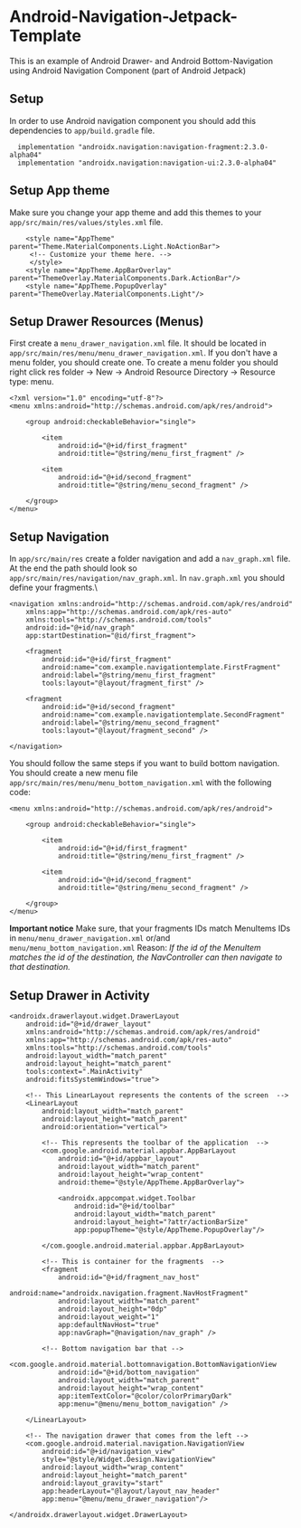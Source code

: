 # Android-Navigation-Jetpack-Template
This is an example of Android Drawer- and Android Bottom-Navigation using Android Navigation Component (part of Android Jetpack)
## Setup
In order to use Android navigation component you should add this dependencies to ```app/build.gradle``` file.
```
  implementation "androidx.navigation:navigation-fragment:2.3.0-alpha04"
  implementation "androidx.navigation:navigation-ui:2.3.0-alpha04"
````
## Setup App theme
Make sure you change your app theme and add this themes to your ``` app/src/main/res/values/styles.xml``` file.
```
    <style name="AppTheme" parent="Theme.MaterialComponents.Light.NoActionBar">
     <!-- Customize your theme here. --> 
     </style>
    <style name="AppTheme.AppBarOverlay" parent="ThemeOverlay.MaterialComponents.Dark.ActionBar"/>
    <style name="AppTheme.PopupOverlay" parent="ThemeOverlay.MaterialComponents.Light"/>
```
## Setup Drawer Resources (Menus)
First create a ```menu_drawer_navigation.xml``` file. It should be located in ```app/src/main/res/menu/menu_drawer_navigation.xml```. If you don't have a menu folder, you should create one. To create a menu folder you should right click res folder -> New -> Android Resource Directory -> Resource type: menu.
```
<?xml version="1.0" encoding="utf-8"?>
<menu xmlns:android="http://schemas.android.com/apk/res/android">

    <group android:checkableBehavior="single">

        <item
            android:id="@+id/first_fragment"
            android:title="@string/menu_first_fragment" />

        <item
            android:id="@+id/second_fragment"
            android:title="@string/menu_second_fragment" />

    </group>
</menu>
```
## Setup Navigation
In ```app/src/main/res``` create a folder navigation and add a ```nav_graph.xml``` file. At the end the path should look so ``` app/src/main/res/navigation/nav_graph.xml```. In ```nav.graph.xml``` you should define your fragments.\

```
<navigation xmlns:android="http://schemas.android.com/apk/res/android"
    xmlns:app="http://schemas.android.com/apk/res-auto"
    xmlns:tools="http://schemas.android.com/tools"
    android:id="@+id/nav_graph"
    app:startDestination="@id/first_fragment">

    <fragment
        android:id="@+id/first_fragment"
        android:name="com.example.navigationtemplate.FirstFragment"
        android:label="@string/menu_first_fragment"
        tools:layout="@layout/fragment_first" />

    <fragment
        android:id="@+id/second_fragment"
        android:name="com.example.navigationtemplate.SecondFragment"
        android:label="@string/menu_second_fragment"
        tools:layout="@layout/fragment_second" />

</navigation>
```
You should follow the same steps if you want to build bottom navigation. You should create a new menu file ```app/src/main/res/menu/menu_bottom_navigation.xml``` with the following code:

```
<menu xmlns:android="http://schemas.android.com/apk/res/android">

    <group android:checkableBehavior="single">

        <item
            android:id="@+id/first_fragment"
            android:title="@string/menu_first_fragment" />

        <item
            android:id="@+id/second_fragment"
            android:title="@string/menu_second_fragment" />

    </group>
</menu>
```


**Important notice** Make sure, that your fragments IDs match MenuItems IDs in ```menu/menu_drawer_navigation.xml```  or/and ```menu/menu_bottom_navigation.xml```  Reason: *If the id of the MenuItem matches the id of the destination, the NavController can then navigate to that destination.*


## Setup Drawer in Activity 

``` <?xml version="1.0" encoding="utf-8"?>
<androidx.drawerlayout.widget.DrawerLayout
    android:id="@+id/drawer_layout"
    xmlns:android="http://schemas.android.com/apk/res/android"
    xmlns:app="http://schemas.android.com/apk/res-auto"
    xmlns:tools="http://schemas.android.com/tools"
    android:layout_width="match_parent"
    android:layout_height="match_parent"
    tools:context=".MainActivity"
    android:fitsSystemWindows="true">

    <!-- This LinearLayout represents the contents of the screen  -->
    <LinearLayout
        android:layout_width="match_parent"
        android:layout_height="match_parent"
        android:orientation="vertical">

        <!-- This represents the toolbar of the application  -->
        <com.google.android.material.appbar.AppBarLayout
            android:id="@+id/appbar_layout"
            android:layout_width="match_parent"
            android:layout_height="wrap_content"
            android:theme="@style/AppTheme.AppBarOverlay">

            <androidx.appcompat.widget.Toolbar
                android:id="@+id/toolbar"
                android:layout_width="match_parent"
                android:layout_height="?attr/actionBarSize"
                app:popupTheme="@style/AppTheme.PopupOverlay"/>

        </com.google.android.material.appbar.AppBarLayout>

        <!-- This is container for the fragments  -->
        <fragment
            android:id="@+id/fragment_nav_host"
            android:name="androidx.navigation.fragment.NavHostFragment"
            android:layout_width="match_parent"
            android:layout_height="0dp"
            android:layout_weight="1"
            app:defaultNavHost="true"
            app:navGraph="@navigation/nav_graph" />

        <!-- Bottom navigation bar that -->
        <com.google.android.material.bottomnavigation.BottomNavigationView
            android:id="@+id/bottom_navigation"
            android:layout_width="match_parent"
            android:layout_height="wrap_content"
            app:itemTextColor="@color/colorPrimaryDark"
            app:menu="@menu/menu_bottom_navigation" />

    </LinearLayout>

    <!-- The navigation drawer that comes from the left -->
    <com.google.android.material.navigation.NavigationView
        android:id="@+id/navigation_view"
        style="@style/Widget.Design.NavigationView"
        android:layout_width="wrap_content"
        android:layout_height="match_parent"
        android:layout_gravity="start"
        app:headerLayout="@layout/layout_nav_header"
        app:menu="@menu/menu_drawer_navigation"/>

</androidx.drawerlayout.widget.DrawerLayout>
```
